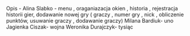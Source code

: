 Opis -
Alina Slabko - menu , oraganiazacja okien , historia , rejestracja historii gier, dodawanie nowej gry ( graczy , numer gry , 
nick , obliczenie punktów, usuwanie graczy , dodawanie graczy)
Milana Bardiuk- uno
Jagienka Ciszak- wojna
Weronika Durajczyk- tysiąc
